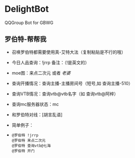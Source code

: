 # DelightBot
QQGroup Bot for GBWG

## 罗伯特-帮帮我
- 召唤罗伯特都需要使用真-艾特大法（复制粘贴是不行的哦）

- 今日人品查询：!jrrp  备注：（!是英文的）

- moe图：来点二次元 或者 *老婆*

- 查询开播情况：查询主播-主播房间号（短号,如 查询主播-510） 

- 查询VTB情况：查询vtb@vtb名字（如 查询vtb@阿梓）

- 查询mc服务器状态：mc

- 和罗伯特对线：[胡言乱语]

- 简单例子：

- ```shell
  @罗伯特 !jrrp
  @罗伯特 来点二次元
  @罗伯特 查询vtb@七海
  @罗伯特 开门
  ```

  